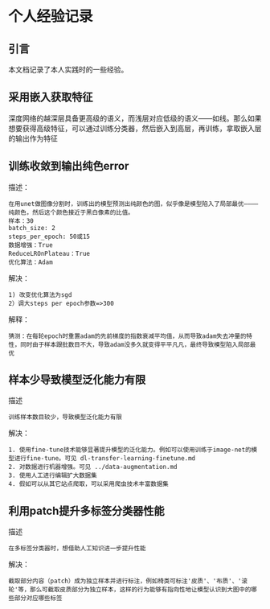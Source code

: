 # 个人经验记录
## 引言
本文档记录了本人实践时的一些经验。

## 采用嵌入获取特征
深度网络的越深层具备更高级的语义，而浅层对应低级的语义——如线。那么如果想要获得高级特征，可以通过训练分类器，然后嵌入到高层，再训练，拿取嵌入层的输出作为特征

## 训练收敛到输出纯色error
描述：
```
在用unet做图像分割时，训练出的模型预测出纯颜色的图，似乎像是模型陷入了局部最优————纯颜色，然后这个颜色接近于黑白像素的比值。
样本：30
batch_size: 2
steps_per_epoch: 50或15
数据增强：True
ReduceLROnPlateau：True
优化算法：Adam 
```
解决：
```
1) 改变优化算法为sgd
2）调大steps per epoch参数=>300
```
解释：
```
猜测：在每轮epoch时重置adam的先前梯度的指数衰减平均值，从而导致adam失去冲量的特性，同时由于样本跟批数目不大，导致adam没多久就变得平平凡凡，最终导致模型陷入局部最优
```

## 样本少导致模型泛化能力有限
描述
```
训练样本数目较少，导致模型泛化能力有限
```
解决：
```
1. 使用fine-tune技术能够显著提升模型的泛化能力。例如可以使用训练于image-net的模型进行fine-tune。可见 dl-transfer-learning-finetune.md
2. 对数据进行机器增强。可见 ../data-augmentation.md
3. 使用人工进行编辑扩大数据集
4. 假如可以从其它站点爬取，可以采用爬虫技术丰富数据集
```

## 利用patch提升多标签分类器性能
描述
```
在多标签分类器时，想借助人工知识进一步提升性能
```
解决：
```
截取部分内容（patch）成为独立样本并进行标注，例如椅类可标注'皮质'、'布质'、'滚轮'等，那么可截取皮质部分为独立样本，这样的行为能够有指向性地让模型认识到大图中的哪些部分对应哪些标签
```
